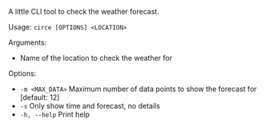 A little CLI tool to check the weather forecast.

Usage: `circe [OPTIONS] <LOCATION>`

Arguments:
- <LOCATION>  Name of the location to check the weather for

Options:
-  `-m <MAX_DATA>`      Maximum number of data points to show the forecast for [default: 12]
-  `-s`                 Only show time and forecast, no details
-  `-h, --help`         Print help
